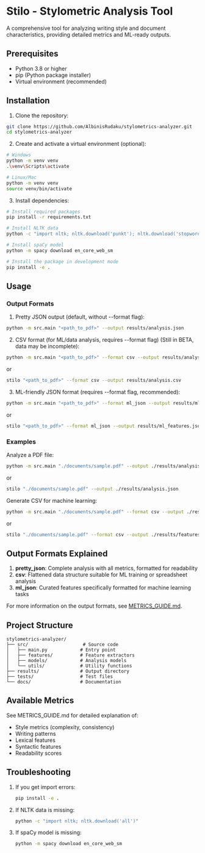 # Stilo - Stylometric Analysis Tool

A comprehensive tool for analyzing writing style and document characteristics, providing detailed metrics and ML-ready outputs.

## Prerequisites

- Python 3.8 or higher
- pip (Python package installer)
- Virtual environment (recommended)

## Installation

1. Clone the repository:
```bash
git clone https://github.com/AlbinisRudaku/stylometrics-analyzer.git
cd stylometrics-analyzer
```

2. Create and activate a virtual environment (optional):
```bash
# Windows
python -m venv venv
.\venv\Scripts\activate

# Linux/Mac
python -m venv venv
source venv/bin/activate
```

3. Install dependencies:
```bash
# Install required packages
pip install -r requirements.txt

# Install NLTK data
python -c "import nltk; nltk.download('punkt'); nltk.download('stopwords'); nltk.download('averaged_perceptron_tagger')"

# Install spaCy model
python -m spacy download en_core_web_sm

# Install the package in development mode
pip install -e .
```

## Usage

### Output Formats

1. Pretty JSON output (default, without --format flag):
```bash
python -m src.main "<path_to_pdf>" --output results/analysis.json
```

2. CSV format (for ML/data analysis, requires --format flag) (Still in BETA, data may be incomplete):
```bash
python -m src.main "<path_to_pdf>" --format csv --output results/analysis.csv
```
or
```bash
stilo "<path_to_pdf>" --format csv --output results/analysis.csv
```

3. ML-friendly JSON format (requires --format flag, recommended):
```bash
python -m src.main "<path_to_pdf>" --format ml_json --output results/ml_features.json
```
or
```bash
stilo "<path_to_pdf>" --format ml_json --output results/ml_features.json
```

### Examples

Analyze a PDF file:
```bash
python -m src.main "./documents/sample.pdf" --output ./results/analysis.json
```
or
```bash
stilo "./documents/sample.pdf" --output ./results/analysis.json
```

Generate CSV for machine learning:
```bash
python -m src.main "./documents/sample.pdf" --format csv --output ./results/features.csv
```
or
```bash
stilo "./documents/sample.pdf" --format csv --output ./results/features.csv
```

## Output Formats Explained

1. **pretty_json**: Complete analysis with all metrics, formatted for readability
2. **csv**: Flattened data structure suitable for ML training or spreadsheet analysis
3. **ml_json**: Curated features specifically formatted for machine learning tasks

For more information on the output formats, see [METRICS_GUIDE.md](METRICS_GUIDE.md).

## Project Structure

```
stylometrics-analyzer/
├── src/                    # Source code
│   ├── main.py            # Entry point
│   ├── features/          # Feature extractors
│   ├── models/            # Analysis models
│   └── utils/             # Utility functions
├── results/               # Output directory
├── tests/                 # Test files
└── docs/                  # Documentation
```

## Available Metrics

See METRICS_GUIDE.md for detailed explanation of:
- Style metrics (complexity, consistency)
- Writing patterns
- Lexical features
- Syntactic features
- Readability scores

## Troubleshooting

1. If you get import errors:
   ```bash
   pip install -e .
   ```

2. If NLTK data is missing:
   ```bash
   python -c "import nltk; nltk.download('all')"
   ```

3. If spaCy model is missing:
   ```bash
   python -m spacy download en_core_web_sm
   ```

